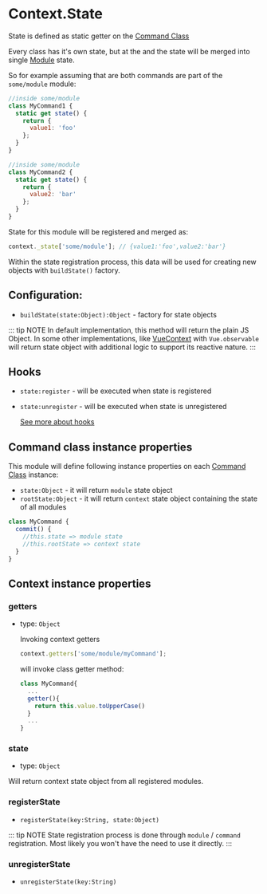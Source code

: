 # Context.State

State is defined as static getter on the [Command Class](#command-class)

Every class has it's own state, but at the and the state will be merged into single [Module](/api/module.md) state.

So for example assuming that are both commands are part of the `some/module` module:

```js
//inside some/module
class MyCommand1 {
  static get state() {
    return {
      value1: 'foo'
    };
  }
}

//inside some/module
class MyCommand2 {
  static get state() {
    return {
      value2: 'bar'
    };
  }
}
```

State for this module will be registered and merged as:

```js
context._state['some/module']; // {value1:'foo',value2:'bar'}
```

Within the state registration process,
this data will be used for creating new objects with `buildState()` factory.

## Configuration:

- `buildState(state:Object):Object` - factory for state objects

::: tip NOTE
In default implementation, this method will return the plain JS Object.
In some other implementations, like [VueContext](/plugins/vue-context.md) with `Vue.observable`
will return state object with additional logic to support its reactive nature.
:::

## Hooks

- `state:register` - will be executed when state is registered
- `state:unregister` - will be executed when state is unregistered

  [See more about hooks](/plugins.md#hooks)

## Command class instance properties

This module will define following instance properties on each [Command Class](./command-class) instance:

- `state:Object` - it will return `module` state object
- `rootState:Object` - it will return `context` state object containing the state of all modules

```js
class MyCommand {
  commit() {
    //this.state => module state
    //this.rootState => context state
  }
}
```

## Context instance properties

### getters

- type: `Object`

  Invoking context getters

  ```js
  context.getters['some/module/myCommand'];
  ```

  will invoke class getter method:

  ```js
  class MyCommand{
    ...
    getter(){
      return this.value.toUpperCase()
    }
    ...
  }
  ```

### state

- type: `Object`

Will return context state object from all registered modules.

### registerState

- `registerState(key:String, state:Object)`

::: tip NOTE
State registration process is done through `module` / `command` registration.
Most likely you won't have the need to use it directly.
:::

### unregisterState

- `unregisterState(key:String)`
